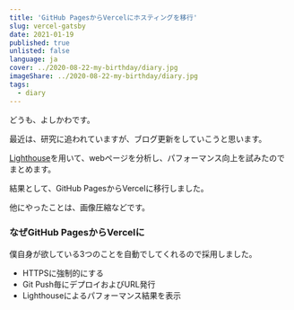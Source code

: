 ```yaml
---
title: 'GitHub PagesからVercelにホスティングを移行'
slug: vercel-gatsby
date: 2021-01-19
published: true
unlisted: false
language: ja
cover: ../2020-08-22-my-birthday/diary.jpg
imageShare: ../2020-08-22-my-birthday/diary.jpg
tags:
  - diary
---
```


どうも、よしかわです。

最近は、研究に追われていますが、ブログ更新をしていこうと思います。

[Lighthouse](https://github.com/GoogleChrome/lighthouse-ci)を用いて、webページを分析し、パフォーマンス向上を試みたのでまとめます。

結果として、GitHub PagesからVercelに移行しました。

他にやったことは、画像圧縮などです。

### なぜGitHub PagesからVercelに

僕自身が欲している3つのことを自動でしてくれるので採用しました。

- HTTPSに強制的にする
- Git Push毎にデプロイおよびURL発行
- Lighthouseによるパフォーマンス結果を表示
